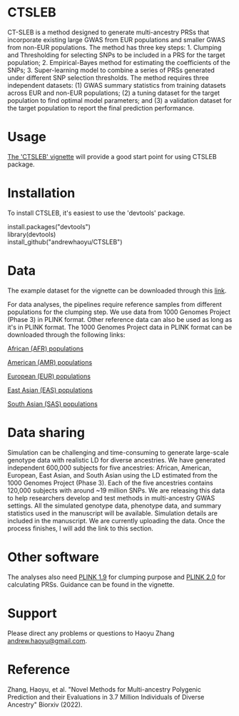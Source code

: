 CTSLEB
=======
CT-SLEB is a method designed to generate multi-ancestry PRSs that incorporate existing large GWAS from EUR populations and smaller GWAS from non-EUR populations. The method has three key steps: 1. Clumping and Thresholding for selecting SNPs to be included in a PRS for the target population; 2. Empirical-Bayes method for estimating the coefficients of the SNPs; 3. Super-learning model to combine a series of PRSs generated under different SNP selection thresholds. The method requires three independent datasets: (1) GWAS summary statistics from training datasets across EUR and non-EUR populations; (2) a tuning dataset for the target population to find optimal model parameters; and (3) a validation dataset for the target population to report the final prediction performance. 

Usage
=======
[The 'CTSLEB' vignette](https://andrewhaoyu.github.io/CTSLEB/) will provide a good start point for using CTSLEB package.

Installation
=======
To install CTSLEB, it's easiest to use the 'devtools' package.

install.packages("devtools")  
library(devtools)  
install_github("andrewhaoyu/CTSLEB")

Data
=======
The example dataset for the vignette can be downloaded through this [link](https://drive.google.com/file/d/1wswLKQmgYgkkog_vaDaVlLEmgoQS_xLG/view?usp=sharing).

For data analyses, the pipelines require reference samples from different populations for the clumping step. We use data from 1000 Genomes Project (Phase 3) in PLINK format. Other reference data can also be used as long as it's in PLINK format. The 1000 Genomes Project data in PLINK format can be downloaded through the following links:

[African (AFR) populations](https://drive.google.com/file/d/1pwQuM3pb8qSNyNyEsCeoy_jqz5CLIjg_/view?usp=sharing)

[American (AMR) populations](https://drive.google.com/file/d/1xDCPvj-JPTbWOS9fm3jovLrFoXJmpOb2/view?usp=sharing)

[European (EUR) populations](https://drive.google.com/file/d/1cWjUfDfar-shXbyLvbDfW-BqCZ-yP6h4/view?usp=sharing)

[East Asian (EAS) populations](https://drive.google.com/file/d/1xrkzc06RG6KcjYctW9VDG9VnQj2Odczh/view?usp=sharing)

[South Asian (SAS) populations](https://drive.google.com/file/d/1n2yR2ZoMHCS_UHr2wMzACXF9wDWCVu6r/view?usp=sharing)

Data sharing
=======
Simulation can be challenging and time-consuming to generate large-scale genotype data with realistic LD for diverse ancestries. We have generated independent 600,000 subjects for five ancestries: African, American, European, East Asian, and South Asian using the LD estimated from the 1000 Genomes Project (Phase 3). Each of the five ancestries contains 120,000 subjects with around ~19 million SNPs. We are releasing this data to help researchers develop and test methods in multi-ancestry GWAS settings. All the simulated genotype data, phenotype data, and summary statistics used in the manuscript will be available. Simulation details are included in the manuscript. We are currently uploading the data. Once the process finishes, I will add the link to this section. 

Other software
=======
The analyses also need [PLINK 1.9](https://www.cog-genomics.org/plink/) for clumping purpose and [PLINK 2.0](https://www.cog-genomics.org/plink/2.0/) for calculating PRSs. Guidance can be found in the vignette.

Support 
=======
Please direct any problems or questions to Haoyu Zhang <andrew.haoyu@gmail.com>.

Reference
=======
Zhang, Haoyu, et al. "Novel Methods for Multi-ancestry Polygenic Prediction and their Evaluations in 3.7 Million Individuals of Diverse Ancestry" Biorxiv (2022).

